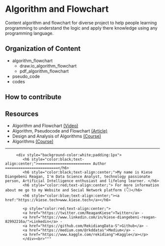 # Algorithm and Flowchart
Content algorithm and flowchart for diverse project to help people learning programming to understand the logic and apply there knowledge using any programming language.


## Organization of Content

- algorithm_flowchart
  + draw.io_algorithm_flowchart
  + pdf_algorithm_flowchart
- pseudo_code
- codes

## How to contribute

## Resources
* Algorithm and Flowchart [(Video)](https://www.youtube.com/watch?v=XVGggCc-d4k)
* Algorithm, Pseudocode and Flowchart [(Article)](https://www.brainkart.com/article/Algorithm,-Pseudocode-and-Flowchart_6945/)
* Design and Analysis of Algorithms [(Course)](https://www.youtube.com/watch?v=D6Q_wHrzxDs)
* Algorithms [(Course)](https://www.khanacademy.org/computing/computer-science/algorithms)

---

         <div style="background-color:white;padding:1px">
            <h6 style="color:black;text-align:center;">======================== Author ========================</h6>
            <h6 style="color:black;text-align:center;">My name is Kiese Diangebeni Reagan, I'm Data Science Analyst, technology passionate person, Artificial Intelligence enthusiast and lifelong learner. </h6>
            <h6 style="color:red;text-align:center;"> For more information about me go to my Website and Social Network platform (👇)</h6>
            <h6 style="color:blue;text-align:center;"><a href:"https://kiese.tech>www.kiese.tech</a></h6>
            
            <p style="color:red;text-align:center;">
            <a href="https://twitter.com/ReaganKiese">Twitter</a> - 
            <a href="https://www.linkedin.com/in/kiese-diangebeni-reagan-82992216a/">Linkedin</a> - 
            <a href="https://github.com/RekidiangData-S">Github</a> - 
            <a href="https://medium.com/@rkddatas">Medium</a> - 
            <a href="https://www.kaggle.com/rekidiang">Kaggle</a></p>
            </div><br>"""
